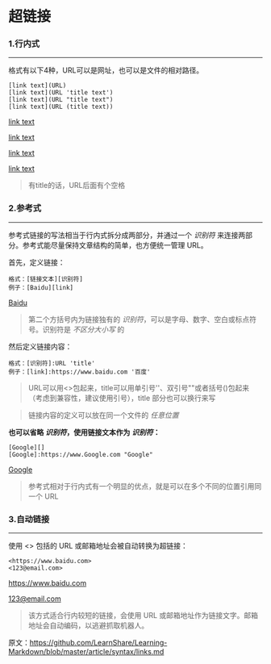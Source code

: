 # 超链接

### **1.行内式**

------

格式有以下4种，URL可以是网址，也可以是文件的相对路径。

```
[link text](URL)
[link text](URL 'title text')
[link text](URL "title text")
[link text](URL (title text))
```

[link text](URL)

[link text](URL 'title text')

[link text](URL "title text")

[link text](URL (title text))

> 有title的话，URL后面有个空格

### **2.参考式**

------

参考式链接的写法相当于行内式拆分成两部分，并通过一个 *识别符* 来连接两部分。参考式能尽量保持文章结构的简单，也方便统一管理 URL。

首先，定义链接：

```
格式：[链接文本][识别符]
例子：[Baidu][link]
```

[Baidu][link]

> 第二个方括号内为链接独有的 *识别符*，可以是字母、数字、空白或标点符号。识别符是 *不区分大小写* 的

然后定义链接内容：

```
格式：[识别符]:URL 'title'
例子：[link]:https://www.baidu.com '百度'
```

[link]:https://www.baidu.com "百度"

> URL可以用<>包起来，title可以用单引号''、双引号""或者括号()包起来（考虑到兼容性，建议使用引号），title 部分也可以换行来写

> 链接内容的定义可以放在同一个文件的 *任意位置*

**也可以省略 *识别符*，使用链接文本作为 *识别符*：**

```
[Google][]
[Google]:https://www.Google.com "Google"
```

[Google][]

[Google]:https://www.Google.com "Google"

> 参考式相对于行内式有一个明显的优点，就是可以在多个不同的位置引用同一个 URL

### **3.自动链接**

------

使用 <> 包括的 URL 或邮箱地址会被自动转换为超链接：

```
<https://www.baidu.com>
<123@email.com>
```

<https://www.baidu.com>

<123@email.com>

> 该方式适合行内较短的链接，会使用 URL 或邮箱地址作为链接文字。邮箱地址会自动编码，以逃避抓取机器人。



原文：<https://github.com/LearnShare/Learning-Markdown/blob/master/article/syntax/links.md>

